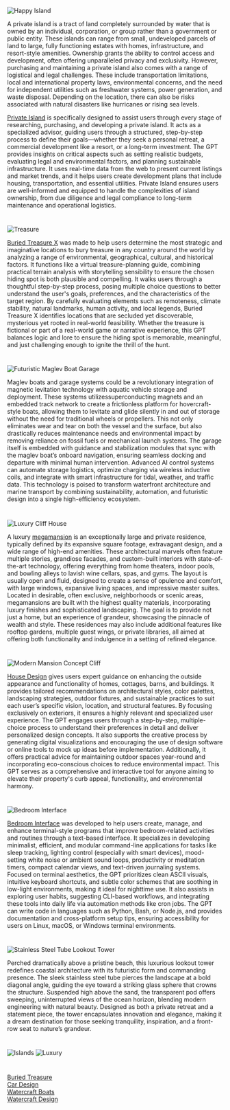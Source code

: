 ![Happy Island](https://github.com/user-attachments/assets/1b889250-8e4e-454a-b228-6947ad30bd0f)

A private island is a tract of land completely surrounded by water that is owned by an individual, corporation, or group rather than a government or public entity. These islands can range from small, undeveloped parcels of land to large, fully functioning estates with homes, infrastructure, and resort-style amenities. Ownership grants the ability to control access and development, often offering unparalleled privacy and exclusivity. However, purchasing and maintaining a private island also comes with a range of logistical and legal challenges. These include transportation limitations, local and international property laws, environmental concerns, and the need for independent utilities such as freshwater systems, power generation, and waste disposal. Depending on the location, there can also be risks associated with natural disasters like hurricanes or rising sea levels.

[Private Island](https://chatgpt.com/g/g-683b88d8bbb88191952673fe35c79e0d-private-island) is specifically designed to assist users through every stage of researching, purchasing, and developing a private island. It acts as a specialized advisor, guiding users through a structured, step-by-step process to define their goals—whether they seek a personal retreat, a commercial development like a resort, or a long-term investment. The GPT provides insights on critical aspects such as setting realistic budgets, evaluating legal and environmental factors, and planning sustainable infrastructure. It uses real-time data from the web to present current listings and market trends, and it helps users create development plans that include housing, transportation, and essential utilities. Private Island ensures users are well-informed and equipped to handle the complexities of island ownership, from due diligence and legal compliance to long-term maintenance and operational logistics.

#

![Treasure](https://github.com/user-attachments/assets/cf640533-31a8-4187-9748-5d4277c03188)

[Buried Treasure X](https://chatgpt.com/g/g-67af8b3b4334819190f20f8fc5ef3ba3-buried-treasure-x) was made to help users determine the most strategic and imaginative locations to bury treasure in any country around the world by analyzing a range of environmental, geographical, cultural, and historical factors. It functions like a virtual treasure-planning guide, combining practical terrain analysis with storytelling sensibility to ensure the chosen hiding spot is both plausible and compelling. It walks users through a thoughtful step-by-step process, posing multiple choice questions to better understand the user's goals, preferences, and the characteristics of the target region. By carefully evaluating elements such as remoteness, climate stability, natural landmarks, human activity, and local legends, Buried Treasure X identifies locations that are secluded yet discoverable, mysterious yet rooted in real-world feasibility. Whether the treasure is fictional or part of a real-world game or narrative experience, this GPT balances logic and lore to ensure the hiding spot is memorable, meaningful, and just challenging enough to ignite the thrill of the hunt.

#

![Futuristic Maglev Boat Garage](https://github.com/user-attachments/assets/25124d5a-9131-44d0-b262-b4efc2d141b7)

Maglev boats and garage systems could be a revolutionary integration of magnetic levitation technology with aquatic vehicle storage and deployment. These systems utilizessuperconducting magnets and an embedded track network to create a frictionless platform for hovercraft-style boats, allowing them to levitate and glide silently in and out of storage without the need for traditional wheels or propellers. This not only eliminates wear and tear on both the vessel and the surface, but also drastically reduces maintenance needs and environmental impact by removing reliance on fossil fuels or mechanical launch systems. The garage itself is embedded with guidance and stabilization modules that sync with the maglev boat’s onboard navigation, ensuring seamless docking and departure with minimal human intervention. Advanced AI control systems can automate storage logistics, optimize charging via wireless inductive coils, and integrate with smart infrastructure for tidal, weather, and traffic data. This technology is poised to transform waterfront architecture and marine transport by combining sustainability, automation, and futuristic design into a single high-efficiency ecosystem.


#

![Luxury Cliff House](https://github.com/user-attachments/assets/3688fadf-b151-43d1-a95d-514e115d8de8)

A luxury [megamansion](https://chatgpt.com/g/g-680be1fab4b88191a8ca125be437094d-megamansion) is an exceptionally large and private residence, typically defined by its expansive square footage, extravagant design, and a wide range of high-end amenities. These architectural marvels often feature multiple stories, grandiose facades, and custom-built interiors with state-of-the-art technology, offering everything from home theaters, indoor pools, and bowling alleys to lavish wine cellars, spas, and gyms. The layout is usually open and fluid, designed to create a sense of opulence and comfort, with large windows, expansive living spaces, and impressive master suites. Located in desirable, often exclusive, neighborhoods or scenic areas, megamansions are built with the highest quality materials, incorporating luxury finishes and sophisticated landscaping. The goal is to provide not just a home, but an experience of grandeur, showcasing the pinnacle of wealth and style. These residences may also include additional features like rooftop gardens, multiple guest wings, or private libraries, all aimed at offering both functionality and indulgence in a setting of refined elegance.

#

![Modern Mansion Concept Cliff](https://github.com/user-attachments/assets/2468199a-b99d-4d9f-96e1-7969c31a8dd9)

[House Design](https://chatgpt.com/g/g-WgXvQZZ5a-house-design) gives users expert guidance on enhancing the outside appearance and functionality of homes, cottages, barns, and buildings. It provides tailored recommendations on architectural styles, color palettes, landscaping strategies, outdoor fixtures, and sustainable practices to suit each user’s specific vision, location, and structural features. By focusing exclusively on exteriors, it ensures a highly relevant and specialized user experience. The GPT engages users through a step-by-step, multiple-choice process to understand their preferences in detail and deliver personalized design concepts. It also supports the creative process by generating digital visualizations and encouraging the use of design software or online tools to mock up ideas before implementation. Additionally, it offers practical advice for maintaining outdoor spaces year-round and incorporating eco-conscious choices to reduce environmental impact. This GPT serves as a comprehensive and interactive tool for anyone aiming to elevate their property's curb appeal, functionality, and environmental harmony.

#

![Bedroom Interface](https://github.com/user-attachments/assets/f67d4f7d-6bfa-42c8-82ef-d92333d94b21)

[Bedroom Interface](https://chatgpt.com/g/g-683aef9685508191a5957b8adced402d-bedroom-interface) was developed to help users create, manage, and enhance terminal-style programs that improve bedroom-related activities and routines through a text-based interface. It specializes in developing minimalist, efficient, and modular command-line applications for tasks like sleep tracking, lighting control (especially with smart devices), mood-setting white noise or ambient sound loops, productivity or meditation timers, compact calendar views, and text-driven journaling systems. Focused on terminal aesthetics, the GPT prioritizes clean ASCII visuals, intuitive keyboard shortcuts, and subtle color schemes that are soothing in low-light environments, making it ideal for nighttime use. It also assists in exploring user habits, suggesting CLI-based workflows, and integrating these tools into daily life via automation methods like cron jobs. The GPT can write code in languages such as Python, Bash, or Node.js, and provides documentation and cross-platform setup tips, ensuring accessibility for users on Linux, macOS, or Windows terminal environments.

#

![Stainless Steel Tube Lookout Tower](https://github.com/user-attachments/assets/1d67b894-6bac-456d-957e-95ea08b1e034)

Perched dramatically above a pristine beach, this luxurious lookout tower redefines coastal architecture with its futuristic form and commanding presence. The sleek stainless steel tube pierces the landscape at a bold diagonal angle, guiding the eye toward a striking glass sphere that crowns the structure. Suspended high above the sand, the transparent pod offers sweeping, uninterrupted views of the ocean horizon, blending modern engineering with natural beauty. Designed as both a private retreat and a statement piece, the tower encapsulates innovation and elegance, making it a dream destination for those seeking tranquility, inspiration, and a front-row seat to nature’s grandeur.

#
![Islands](https://github.com/user-attachments/assets/654a00a9-ca25-489e-b70a-6f846a929a77)
![Luxury](https://github.com/user-attachments/assets/f7e1bfeb-ad71-4e50-86d5-ea181c5a7fde)
#

[Buried Treasure](https://github.com/sourceduty/Buried_Treasure)
<br>
[Car Design](https://github.com/sourceduty/Car_Design)
<br>
[Watercraft Boats](https://github.com/sourceduty/Watercraft_Boats)
<br>
[Watercraft Design](https://chatgpt.com/g/g-67af4c73622c8191a3a7c0544ad65575-watercraft-design)
